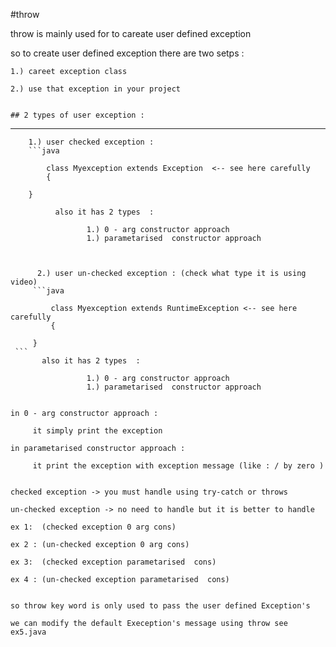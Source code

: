 #throw

throw is mainly used for to careate user defined exception 

so to create user defined exception there are two setps :

	1.) careet exception class 

	2.) use that exception in your project


 	## 2 types of user exception :
 ---------------------------------

 		1.) user checked exception :
 		```java

 			class Myexception extends Exception  <-- see here carefully
 			{

 		}
   ```
 	         also it has 2 types  :

 		  			1.) 0 - arg constructor approach
 		  			1.) parametarised  constructor approach



 		 2.) user un-checked exception : (check what type it is using video)
 		```java

 			class Myexception extends RuntimeException <-- see here carefully
 			{

 		}
	```
 		  also it has 2 types  :

 		  			1.) 0 - arg constructor approach
 		  			1.) parametarised  constructor approach

  
  in 0 - arg constructor approach :

  		it simply print the exception

  in parametarised constructor approach :

  		it print the exception with exception message (like : / by zero )


checked exception -> you must handle using try-catch or throws

un-checked exception -> no need to handle but it is better to handle 

 ex 1:  (checked exception 0 arg cons)

 ex 2 : (un-checked exception 0 arg cons)

 ex 3:  (checked exception parametarised  cons)

 ex 4 : (un-checked exception parametarised  cons)


 so throw key word is only used to pass the user defined Exception's

 we can modify the default Exeception's message using throw see ex5.java


